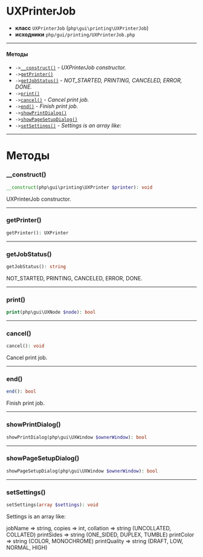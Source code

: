 # UXPrinterJob

- **класс** `UXPrinterJob` (`php\gui\printing\UXPrinterJob`)
- **исходники** `php/gui/printing/UXPrinterJob.php`

---

#### Методы

- `->`[`__construct()`](#method-__construct) - _UXPrinterJob constructor._
- `->`[`getPrinter()`](#method-getprinter)
- `->`[`getJobStatus()`](#method-getjobstatus) - _NOT_STARTED, PRINTING, CANCELED, ERROR, DONE._
- `->`[`print()`](#method-print)
- `->`[`cancel()`](#method-cancel) - _Cancel print job._
- `->`[`end()`](#method-end) - _Finish print job._
- `->`[`showPrintDialog()`](#method-showprintdialog)
- `->`[`showPageSetupDialog()`](#method-showpagesetupdialog)
- `->`[`setSettings()`](#method-setsettings) - _Settings is an array like:_

---
# Методы

<a name="method-__construct"></a>

### __construct()
```php
__construct(php\gui\printing\UXPrinter $printer): void
```
UXPrinterJob constructor.

---

<a name="method-getprinter"></a>

### getPrinter()
```php
getPrinter(): UXPrinter
```

---

<a name="method-getjobstatus"></a>

### getJobStatus()
```php
getJobStatus(): string
```
NOT_STARTED, PRINTING, CANCELED, ERROR, DONE.

---

<a name="method-print"></a>

### print()
```php
print(php\gui\UXNode $node): bool
```

---

<a name="method-cancel"></a>

### cancel()
```php
cancel(): void
```
Cancel print job.

---

<a name="method-end"></a>

### end()
```php
end(): bool
```
Finish print job.

---

<a name="method-showprintdialog"></a>

### showPrintDialog()
```php
showPrintDialog(php\gui\UXWindow $ownerWindow): bool
```

---

<a name="method-showpagesetupdialog"></a>

### showPageSetupDialog()
```php
showPageSetupDialog(php\gui\UXWindow $ownerWindow): bool
```

---

<a name="method-setsettings"></a>

### setSettings()
```php
setSettings(array $settings): void
```
Settings is an array like:

jobName => string,
copies => int,
collation => string (UNCOLLATED, COLLATED)
printSides => string (ONE_SIDED, DUPLEX, TUMBLE)
printColor => string (COLOR, MONOCHROME)
printQuality => string (DRAFT, LOW, NORMAL, HIGH)